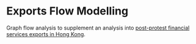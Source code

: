 # Exports Flow Modelling

Graph flow analysis to supplement an analysis into [post-protest financial services exports in Hong Kong](https://drive.google.com/open?id=1kkByQv5hQywet0o6PZH2xvvMSvYbXtno).
